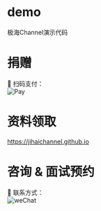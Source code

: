 # demo
极海Channel演示代码  <br>
# 捐赠
🌟 扫码支付：<br>
![Pay](img/PaymentCode.jpeg)
# 资料领取
https://jihaichannel.github.io
# 咨询 & 面试预约
🌟 联系方式： <br>
![weChat](img/weChat.jpeg)

